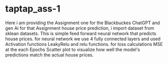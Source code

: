 # taptap_ass-1
Here i am providing the Assignment one for the Blackbuckes ChatGPT and gen Ai
for that Assignment house price prediction, i import dataset from sklean datasets. This is simple feed forward neural network that predicts house prices.
for neural network we use 4 fully connected layers and used Activation functions LeakyRelu and relu functions.
for loss calculations MSE at the each Epochs
Scatter plot to visualize how well the model's predictions match the actual house prices.
